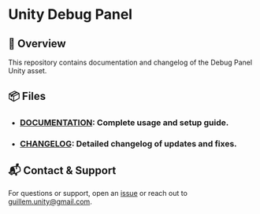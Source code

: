 # Unity Debug Panel

## 📖 Overview
This repository contains documentation and changelog of the Debug Panel Unity asset.

## 📦 Files
- ### [DOCUMENTATION](https://github.com/GuillemUnity/UnityDebugPanel/blob/main/DOCUMENTATION.md): Complete usage and setup guide.
- ### [CHANGELOG](https://github.com/GuillemUnity/UnityDebugPanel/blob/main/CHANGELOG.md): Detailed changelog of updates and fixes.

## 📬 Contact & Support
For questions or support, open an [issue](https://github.com/GuillemUnity/UnityDebugPanel/issues) or reach out to [guillem.unity@gmail.com](mailto:guillem.unity@gmail.com).
